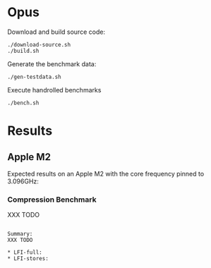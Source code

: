 # Opus

Download and build source code:

```
./download-source.sh
./build.sh
```

Generate the benchmark data:

```
./gen-testdata.sh
```

Execute handrolled benchmarks

```
./bench.sh
```

# Results

## Apple M2

Expected results on an Apple M2 with the core frequency pinned to 3.096GHz:

### Compression Benchmark
XXX TODO

```

Summary:
XXX TODO

* LFI-full: 
* LFI-stores: 


